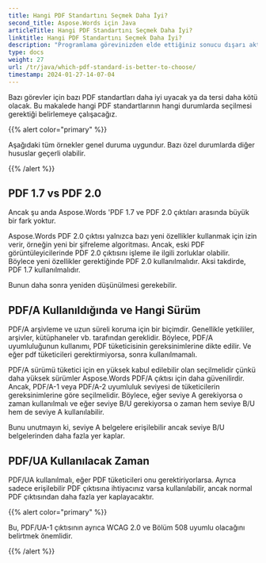 ```yaml
---
title: Hangi PDF Standartını Seçmek Daha İyi?
second_title: Aspose.Words için Java
articleTitle: Hangi PDF Standartını Seçmek Daha İyi?
linktitle: Hangi PDF Standartını Seçmek Daha İyi?
description: "Programlama görevinizden elde ettiğiniz sonucu dışarı aktarmak için en iyi PDF standartlarını seçin Java. Hangi PDF standardı daha iyi - PDF 1.7, PDF 2.0, PDF/A-1, PDF/A-2 veya PDF/UA."
type: docs
weight: 27
url: /tr/java/which-pdf-standard-is-better-to-choose/
timestamp: 2024-01-27-14-07-04
---
```


Bazı görevler için bazı PDF standartları daha iyi uyacak ya da tersi daha kötü olacak. Bu makalede hangi PDF standartlarının hangi durumlarda seçilmesi gerektiği belirlemeye çalışacağız.

{{% alert color="primary" %}}

Aşağıdaki tüm örnekler genel duruma uygundur. Bazı özel durumlarda diğer hususlar geçerli olabilir.

{{% /alert %}}

## PDF 1.7 vs PDF 2.0

Ancak şu anda Aspose.Words 'PDF 1.7 ve PDF 2.0 çıktıları arasında büyük bir fark yoktur.

Aspose.Words PDF 2.0 çıktısı yalnızca bazı yeni özellikler kullanmak için izin verir, örneğin yeni bir şifreleme algoritması. Ancak, eski PDF görüntüleyicilerinde PDF 2.0 çıktısını işleme ile ilgili zorluklar olabilir. Böylece yeni özellikler gerektiğinde PDF 2.0 kullanılmalıdır. Aksi takdirde, PDF 1.7 kullanılmalıdır.

Bunun daha sonra yeniden düşünülmesi gerekebilir.

## PDF/A Kullanıldığında ve Hangi Sürüm

PDF/A arşivleme ve uzun süreli koruma için bir biçimdir. Genellikle yetkililer, arşivler, kütüphaneler vb. tarafından gereklidir. Böylece, PDF/A uyumluluğunun kullanımı, PDF tüketicisinin gereksinimlerine dikte edilir. Ve eğer pdf tüketicileri gerektirmiyorsa, sonra kullanılmamalı.

PDF/A sürümü tüketici için en yüksek kabul edilebilir olan seçilmelidir çünkü daha yüksek sürümler Aspose.Words PDF/A çıktısı için daha güvenilirdir. Ancak, PDF/A-1 veya PDF/A-2 uyumluluk seviyesi de tüketicilerin gereksinimlerine göre seçilmelidir. Böylece, eğer seviye A gerekiyorsa o zaman kullanılmalı ve eğer seviye B/U gerekiyorsa o zaman hem seviye B/U hem de seviye A kullanılabilir.

Bunu unutmayın ki, seviye A belgelere erişilebilir ancak seviye B/U belgelerinden daha fazla yer kaplar.

## PDF/UA Kullanılacak Zaman

PDF/UA kullanılmalı, eğer PDF tüketicileri onu gerektiriyorlarsa. Ayrıca sadece erişilebilir PDF çıktısına ihtiyacınız varsa kullanılabilir, ancak normal PDF çıktısından daha fazla yer kaplayacaktır.

{{% alert color="primary" %}}

Bu, PDF/UA-1 çıktısının ayrıca WCAG 2.0 ve Bölüm 508 uyumlu olacağını belirtmek önemlidir.

{{% /alert %}}
